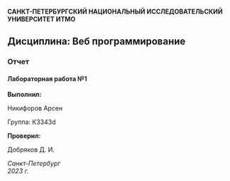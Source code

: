 #### САНКТ-ПЕТЕРБУРГСКИЙ НАЦИОНАЛЬНЫЙ ИССЛЕДОВАТЕЛЬСКИЙ УНИВЕРСИТЕТ ИТМО

## Дисциплина: Веб программирование

### Отчет

#### Лабораторная работа №1

**Выполнил:**

Никифоров Арсен

Группа: К3343d

**Проверил:**

Добряков Д. И.

*Санкт-Петербург  
2023 г.*
